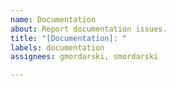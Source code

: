 ```yaml
---
name: Documentation
about: Report documentation issues.
title: "[Documentation]: "
labels: documentation
assignees: gmordarski, smordarski

---
```



